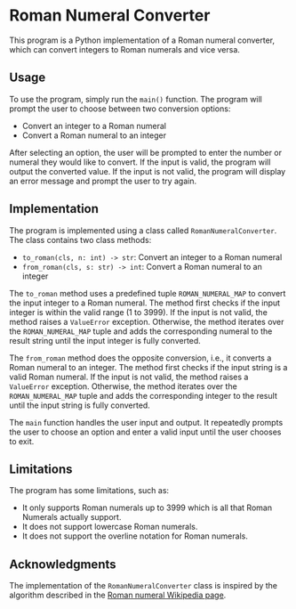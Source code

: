 # Roman Numeral Converter

This program is a Python implementation of a Roman numeral converter, which can convert integers to Roman numerals and vice versa.

## Usage

To use the program, simply run the `main()` function. The program will prompt the user to choose between two conversion options:

- Convert an integer to a Roman numeral
- Convert a Roman numeral to an integer

After selecting an option, the user will be prompted to enter the number or numeral they would like to convert. If the input is valid, the program will output the converted value. If the input is not valid, the program will display an error message and prompt the user to try again.

## Implementation

The program is implemented using a class called `RomanNumeralConverter`. The class contains two class methods:

- `to_roman(cls, n: int) -> str`: Convert an integer to a Roman numeral
- `from_roman(cls, s: str) -> int`: Convert a Roman numeral to an integer

The `to_roman` method uses a predefined tuple `ROMAN_NUMERAL_MAP` to convert the input integer to a Roman numeral. The method first checks if the input integer is within the valid range (1 to 3999). If the input is not valid, the method raises a `ValueError` exception. Otherwise, the method iterates over the `ROMAN_NUMERAL_MAP` tuple and adds the corresponding numeral to the result string until the input integer is fully converted.

The `from_roman` method does the opposite conversion, i.e., it converts a Roman numeral to an integer. The method first checks if the input string is a valid Roman numeral. If the input is not valid, the method raises a `ValueError` exception. Otherwise, the method iterates over the `ROMAN_NUMERAL_MAP` tuple and adds the corresponding integer to the result until the input string is fully converted.

The `main` function handles the user input and output. It repeatedly prompts the user to choose an option and enter a valid input until the user chooses to exit.

## Limitations

The program has some limitations, such as:

- It only supports Roman numerals up to 3999 which is all that Roman Numerals actually support.
- It does not support lowercase Roman numerals.
- It does not support the overline notation for Roman numerals.

## Acknowledgments

The implementation of the `RomanNumeralConverter` class is inspired by the algorithm described in the [Roman numeral Wikipedia page](https://en.wikipedia.org/wiki/Roman_numerals).
